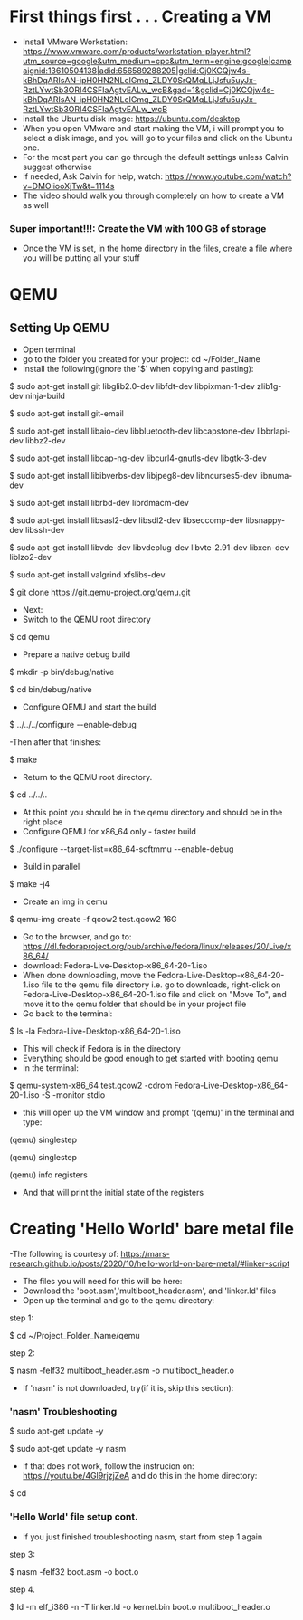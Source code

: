 # First things first . . . Creating a VM
- Install VMware Workstation: https://www.vmware.com/products/workstation-player.html?utm_source=google&utm_medium=cpc&utm_term=engine:google|campaignid:13610504138|adid:656589288205|gclid:Cj0KCQjw4s-kBhDqARIsAN-ipH0HN2NLcIGmq_ZLDY0SrQMqLLjJsfu5uyJx-RztLYwtSb3ORI4CSFIaAgtvEALw_wcB&gad=1&gclid=Cj0KCQjw4s-kBhDqARIsAN-ipH0HN2NLcIGmq_ZLDY0SrQMqLLjJsfu5uyJx-RztLYwtSb3ORI4CSFIaAgtvEALw_wcB
- install the Ubuntu disk image: https://ubuntu.com/desktop
- When you open VMware and start making the VM, i will prompt you to select a disk image, and you will go to your files and click on the Ubuntu one.
- For the most part you can go through the default settings unless Calvin suggest otherwise
- If needed, Ask Calvin for help, watch: https://www.youtube.com/watch?v=DMOiiooXjTw&t=1114s
- The video should walk you through completely on how to create a VM as well
### Super important!!!: Create the VM with 100 GB of storage
- Once the VM is set, in the home directory in the files, create a file where you will be putting all your stuff
 
# QEMU
## Setting Up QEMU

- Open terminal
- go to the folder you created for your project: cd ~/Folder_Name 
- Install the following(ignore the '$' when copying and pasting): 

$ sudo apt-get install git libglib2.0-dev libfdt-dev libpixman-1-dev zlib1g-dev ninja-build

$ sudo apt-get install git-email

$ sudo apt-get install libaio-dev libbluetooth-dev libcapstone-dev libbrlapi-dev libbz2-dev

$ sudo apt-get install libcap-ng-dev libcurl4-gnutls-dev libgtk-3-dev

$ sudo apt-get install libibverbs-dev libjpeg8-dev libncurses5-dev libnuma-dev

$ sudo apt-get install librbd-dev librdmacm-dev

$ sudo apt-get install libsasl2-dev libsdl2-dev libseccomp-dev libsnappy-dev libssh-dev

$ sudo apt-get install libvde-dev libvdeplug-dev libvte-2.91-dev libxen-dev liblzo2-dev

$ sudo apt-get install valgrind xfslibs-dev

$ git clone https://git.qemu-project.org/qemu.git

- Next: 
- Switch to the QEMU root directory

$ cd qemu

- Prepare a native debug build

$ mkdir -p bin/debug/native

$ cd bin/debug/native

- Configure QEMU and start the build

$ ../../../configure --enable-debug

-Then after that finishes: 

$ make

- Return to the QEMU root directory.

$ cd ../../..

- At this point you should be in the qemu directory and should be in the right place
- Configure QEMU for x86_64 only - faster build

$ ./configure --target-list=x86_64-softmmu --enable-debug

- Build in parallel 

$ make -j4

- Create an img in qemu

$ qemu-img create -f qcow2 test.qcow2 16G

- Go to the browser, and go to: https://dl.fedoraproject.org/pub/archive/fedora/linux/releases/20/Live/x86_64/
- download: Fedora-Live-Desktop-x86_64-20-1.iso
- When done downloading, move the Fedora-Live-Desktop-x86_64-20-1.iso file to the qemu file directory i.e. go to downloads, right-click on Fedora-Live-Desktop-x86_64-20-1.iso file and click on "Move To", and move it to the qemu folder that should be in your project file
-  Go back to the terminal: 

$ ls -la Fedora-Live-Desktop-x86_64-20-1.iso

-  This will check if Fedora is in the directory
-  Everything should be good enough to get started with booting qemu
-  In the terminal: 

$ qemu-system-x86_64 test.qcow2 -cdrom Fedora-Live-Desktop-x86_64-20-1.iso -S -monitor stdio

-  this will open up the VM window and prompt '(qemu)' in the terminal and type:

(qemu) singlestep

(qemu) singlestep

(qemu) info registers

- And that will print the initial state of the registers
# Creating 'Hello World' bare metal file 
-The following is courtesy of: https://mars-research.github.io/posts/2020/10/hello-world-on-bare-metal/#linker-script

- The files you will need for this will be here:
- Download the 'boot.asm','multiboot_header.asm', and 'linker.ld' files
- Open up the terminal and go to the qemu directory:

step 1:

$ cd ~/Project_Folder_Name/qemu

step 2:

$ nasm -felf32 multiboot_header.asm -o multiboot_header.o

- If 'nasm' is not downloaded, try(if it is, skip this section):

### 'nasm' Troubleshooting

$ sudo apt-get update -y

$ sudo apt-get update -y nasm

- If that does not work, follow the instrucion on: https://youtu.be/4Gl9rjzjZeA and do this in the home directory:

$ cd

### 'Hello World' file setup cont.
- If you just finished troubleshooting nasm, start from step 1 again

step 3:

$ nasm -felf32 boot.asm -o boot.o

step 4.

$ ld -m elf_i386 -n -T linker.ld -o kernel.bin boot.o multiboot_header.o
